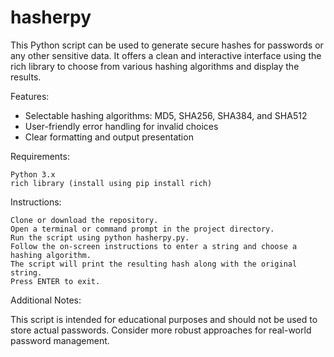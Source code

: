 # hasherpy

This Python script can be used to generate secure hashes for passwords or any other sensitive data. It offers a clean and interactive interface using the rich library to choose from various hashing algorithms and display the results.

Features:

  - Selectable hashing algorithms: MD5, SHA256, SHA384, and SHA512 
  - User-friendly error handling for invalid choices
  - Clear formatting and output presentation

Requirements:

    Python 3.x
    rich library (install using pip install rich)

Instructions:

    Clone or download the repository.
    Open a terminal or command prompt in the project directory.
    Run the script using python hasherpy.py.
    Follow the on-screen instructions to enter a string and choose a hashing algorithm.
    The script will print the resulting hash along with the original string.
    Press ENTER to exit.

Additional Notes:

  This script is intended for educational purposes and should not be used to store actual passwords. Consider more robust approaches for real-world password management.
